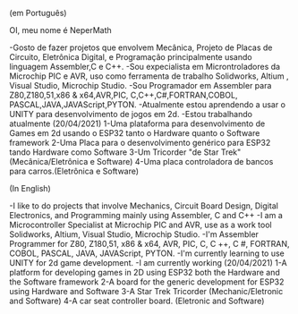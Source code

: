 (em Português)

OI, meu nome é NeperMath

-Gosto de fazer projetos que envolvem Mecânica, Projeto de Placas de Circuito, Eletrônica Digital, e Programação principalmente usando linguagem Assembler,C e C++.
-Sou expecialista em Microntroladores da Microchip PIC e AVR, uso como ferramenta de trabalho Solidworks, Altium , Visual Studio, Microchip Studio. 
-Sou Programador em Assembler para Z80,Z180,51,x86 &  x64,AVR,PIC, C,C++,C#,FORTRAN,COBOL, PASCAL,JAVA,JAVAScript,PYTON.
-Atualmente estou aprendendo a usar o UNITY para desenvolvimento de jogos em 2d.
-Estou trabalhando atualmente (20/04/2021)
  1-Uma plataforma para desenvolvimento de Games em 2d  usando o ESP32 tanto o Hardware quanto o Software framework
  2-Uma Placa para o desenvolvimento genérico para ESP32 tando Hardware como Software
  3-Um Tricorder "de Star Trek" (Mecânica/Eletrônica e Software)
  4-Uma placa controladora de bancos para carros.(Eletrônica e Software)
  
(In English)

-I like to do projects that involve Mechanics, Circuit Board Design, Digital Electronics, and Programming mainly using Assembler, C and C++
-I am a Microcontroller Specialist at Microchip PIC and AVR, use as a work tool Solidworks, Altium, Visual Studio, Microchip Studio.
-I'm Assembler Programmer for Z80, Z180,51, x86 & x64, AVR, PIC, C, C ++, C #, FORTRAN, COBOL, PASCAL, JAVA, JAVAScript, PYTON.
-I'm currently learning to use UNITY for 2d game development.
-I am currently working (20/04/2021)
   1-A platform for developing games in 2D using ESP32 both the Hardware and the Software framework
   2-A board for the generic development for ESP32 using Hardware and Software
   3-A Star Trek Tricorder (Mechanic/Eletronic and Software)
   4-A car seat controller board. (Eletronic and Software)
